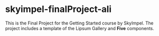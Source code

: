 # skyimpel-finalProject-ali
This is the Final Project for the Getting Started course by SkyImpel. The project includes a template of the Lipsum Gallery and **Five** components.

